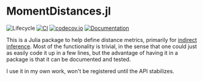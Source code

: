 # MomentDistances.jl

![Lifecycle](https://img.shields.io/badge/lifecycle-maturing-blue.svg)
[![CI](https://github.com/tpapp/MomentDistances.jl/actions/workflows/CI.yml/badge.svg)](https://github.com/tpapp/MomentDistances.jl/actions/workflows/CI.yml)
[![codecov.io](http://codecov.io/github/tpapp/MomentDistances.jl/coverage.svg?branch=master)](http://codecov.io/github/tpapp/MomentDistances.jl?branch=master)
[![Documentation](https://img.shields.io/badge/docs-stable-blue.svg)](https://tpapp.github.io/MomentDistances.jl/stable)

This is a Julia package to help define distance metrics, primarily for [indirect inference](https://en.wikipedia.org/wiki/Indirect_inference). Most of the functionality is trivial, in the sense that one could just as easily code it up in a few lines, but the advantage of having it in a package is that it can be documented and tested.

I use it in my own work, won't be registered until the API stabilizes.
